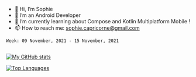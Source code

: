 - 👋 Hi, I’m Sophie
- 👀 I’m an Android Developer
- 🌱 I’m currently learning about Compose and Kotlin Multiplatform Mobile !
- 📫 How to reach me: sophie.capricorne@gmail.com


<!--START_SECTION:waka-->
```text
Week: 09 November, 2021 - 15 November, 2021


```
<!--END_SECTION:waka-->

[![My GitHub stats](https://github-readme-stats.vercel.app/api?username=sophicapri&show_icons=true&theme=buefy)](https://github.com/anuraghazra/github-readme-stats)

[![Top Languages](https://github-readme-stats.vercel.app/api/top-langs/?username=sophicapri&langs_count=2&layout=compact)](https://github.com/anuraghazra/github-readme-stats)

